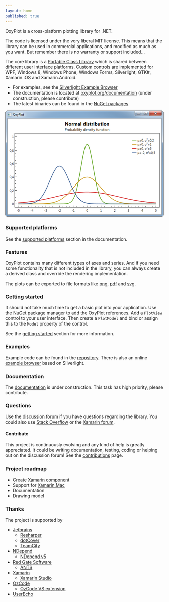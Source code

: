 ```yaml
---
layout: home
published: true
---
```


OxyPlot is a cross-platform plotting library for .NET. 

The code is licensed under the very liberal MIT license. This means that the library can be used in commercial applications, and modified as much as you want. But remember there is no warranty or support included...

The core library is a [Portable Class Library][pcl] which is shared between different user interface platforms. Custom controls are implemented for WPF, Windows 8, Windows Phone, Windows Forms, Silverlight, GTK#, Xamarin.iOS and Xamarin.Android.

- For examples, see the [Silverlight Example Browser][example-browser]
- The documentation is located at [oxyplot.org/documentation][docs] (under construction, please contribute)
- The latest binaries can be found in the [NuGet packages][nuget]

![Example plot](/public/images/normal-distributions.png)

### Supported platforms

See the [supported platforms][supported-platforms] section in the documentation.

### Features

OxyPlot contains many different types of axes and series. And if you need some functionality that is not included in the library, you can always create a derived class and override the rendering implementation.

The plots can be exported to file formats like [png][export-png], [pdf][export-pdf] and [svg][export-svg].

### Getting started

It should not take much time to get a basic plot into your application. Use the [NuGet][nuget] package manager to add the OxyPlot references. Add a `PlotView` control to your user interface. Then create a `PlotModel` and bind or assign this to the `Model` property of the control.

See the [getting started][getting-started] section for more information. 

### Examples

Example code can be found in the [repository][repo]. There is also an online [example browser][example-browser] based on Silverlight.

### Documentation

The [documentation][docs] is under construction. This task has high priority, please contribute.

### Questions

Use the [discussion forum][forum] if you have questions regarding the library. You could also use [Stack Overflow][so] or the [Xamarin forum][xamarin-forum].

#### Contribute

This project is continuously evolving and any kind of help is greatly appreciated. It could be writing documentation, testing, coding or helping out on the discussion forum! See the [contributions][contributions] page.

### Project roadmap
- Create [Xamarin component][xamarin-component]
- Support for [Xamarin.Mac][xamarin-mac]
- Documentation
- Drawing model

### Thanks

The project is supported by

- [Jetbrains][jetbrains]
  - [Resharper][resharper]
  - [dotCover][dotcover]
  - [TeamCity][teamcity]
- [NDepend][ndepend]
  - [NDepend v5][ndepend]
- [Red Gate Software][redgate]
  - [ANTS][ants]
- [Xamarin][xamarin]
  - [Xamarin Studio][xamarin]
- [OzCode][ozcode]
  - [OzCode VS extension][ozcode-extension]
- [UserEcho][userecho]

[nuget]: http://www.nuget.org/packages?q=oxyplot
[pcl]: http://msdn.microsoft.com/en-us/library/vstudio/gg597391(v=vs.100).aspx
[export-pdf]: /documentation/export-pdf
[export-png]: /documentation/export-png
[export-svg]: /documentation/export-svg

[docs]: /documentation
[support]: /support
[contributions]: /documentation/contributions
[getting-started]: /documentation/getting-started
[supported-platforms]: /documentation/supported-platforms
[feed]: http://oxyplot.org/atom.xml

[repo]: https://github.com/oxyplot/oxyplot
[contributors]: https://github.com/oxyplot/oxyplot/graphs/contributors

[example-browser]: http://resources.oxyplot.org/examplebrowser/

[forum]: http://oxyplot.userecho.com/
[so]: http://stackoverflow.com/questions/tagged/oxyplot?sort=newest
[xamarin-forum]: http://forums.xamarin.com/search?Search=oxyplot
[twitter]: https://twitter.com/search?q=oxyplot
[twitter-hashtag]: https://twitter.com/search?q=%23oxyplot&src=hash

[xamarin-component]: http://components.xamarin.com/
[xamarin-mac]: http://xamarin.com/mac
[mono-mac]: http://www.mono-project.com/MonoMac

[jetbrains]: http://www.jetbrains.com/
[resharper]: http://www.jetbrains.com/resharper/
[dotcover]: http://www.jetbrains.com/dotcover/index.html?topDC
[teamcity]: http://www.jetbrains.com/teamcity
[ndepend]: http://www.ndepend.com/
[redgate]: http://www.red-gate.com/
[ants]: http://www.red-gate.com/products/dotnet-development/ants-performance-profiler/
[xamarin]: http://www.xamarin.com/
[ozcode]: http://www.oz-code.com/
[ozcode-extension]: http://visualstudiogallery.msdn.microsoft.com/36925113-cdce-4953-a5d6-fb3d2912dad7
[userecho]: http://www.userecho.com/

[jetbrains-img]: http://www.jetbrains.com/img/banners/Codebetter.png

